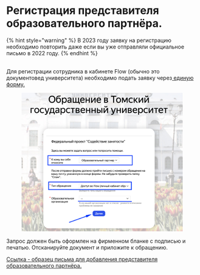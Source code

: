 # Регистрация представителя образовательного партнёра.

{% hint style="warning" %}
В 2023 году заявку на регистрацию необходимо  повторить даже если вы уже отправляли официальное письмо в 2022 году.
{% endhint %}

\
Для регистрации сотрудника в кабинете Flow (обычно это документовед университета) необходимо подать заявку через[ единую форму.](https://forms.yandex.ru/cloud/60f044ccad8e79a13357810a/?answer\_choices\_9290506=13646025&14243936=21894357)&#x20;

<figure><img src="../.gitbook/assets/image (3).png" alt=""><figcaption></figcaption></figure>

Запрос должен быть оформлен на фирменном бланке с подписью и печатью. Отсканируйте документ и приложите к обращению.&#x20;

[Ссылка - образец письма для добавления представителя образовательного партнёра.  ](https://docs.google.com/document/d/1a6DRqf4omuFKLE9q3QHQRW6Ltw2q57g1/edit?usp=sharing\&ouid=114670627208098431049\&rtpof=true\&sd=true)

